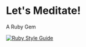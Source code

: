 # Let's Meditate!

A Ruby Gem

[![Ruby Style Guide](https://img.shields.io/badge/code_style-standard-brightgreen.svg)](https://github.com/testdouble/standard)